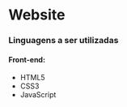<H1>Website</H1>
<h3>Linguagens a ser utilizadas</h3>
<h4>Front-end:</h4>
<ul>
<li>HTML5</li>
<li>CSS3</li>
<li>JavaScript</li>
</ul>
